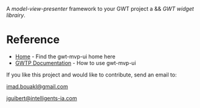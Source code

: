 

A *model-view-presenter* framework to  your GWT project a &&  *GWT widget librairy*.



# Reference
   * [Home](https://github.com/ibouakl/gwt) - Find the gwt-mvp-ui home here
   * [GWTP Documentation](https://github.com/ibouakl/gwt/wiki) - How to use gwt-mvp-ui



If you like this project and would like to contribute, send an email to:

   imad.bouakl@gmail.com

   jguibert@intelligents-ia.com
